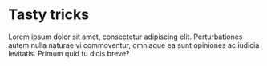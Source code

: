 # Tasty tricks

Lorem ipsum dolor sit amet, consectetur adipiscing elit. Perturbationes autem nulla naturae vi commoventur, omniaque ea sunt opiniones ac iudicia levitatis. Primum quid tu dicis breve?

